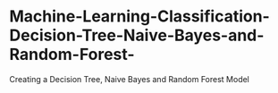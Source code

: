 # Machine-Learning-Classification-Decision-Tree-Naive-Bayes-and-Random-Forest-
Creating a Decision Tree, Naive Bayes and Random Forest Model
